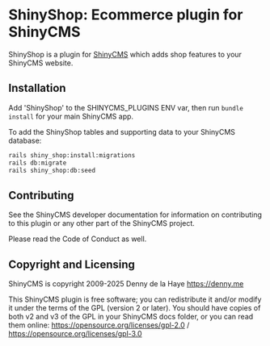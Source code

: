 # ShinyShop: Ecommerce plugin for ShinyCMS

ShinyShop is a plugin for [ShinyCMS](https://shinycms.org) which adds shop features to your ShinyCMS website.


## Installation

Add 'ShinyShop' to the SHINYCMS_PLUGINS ENV var, then run `bundle install` for your main ShinyCMS app.

To add the ShinyShop tables and supporting data to your ShinyCMS database:
```bash
rails shiny_shop:install:migrations
rails db:migrate
rails shiny_shop:db:seed
```


## Contributing

See the ShinyCMS developer documentation for information on contributing to this plugin or any other part of the ShinyCMS project.

Please read the Code of Conduct as well.


## Copyright and Licensing

ShinyCMS is copyright 2009-2025 Denny de la Haye https://denny.me

This ShinyCMS plugin is free software; you can redistribute it and/or modify it under the terms of the GPL (version 2 or later). You should have copies of both v2 and v3 of the GPL in your ShinyCMS docs folder, or you can read them online: https://opensource.org/licenses/gpl-2.0 / https://opensource.org/licenses/gpl-3.0
